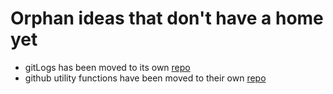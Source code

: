 # Orphan ideas that don't have a home yet

  - gitLogs has been moved to its own [repo](https://github.com/yonicd/gitLogs)
  - github utility functions have been moved to their own [repo](https://github.com/metrumresearchgroup/vcs)
